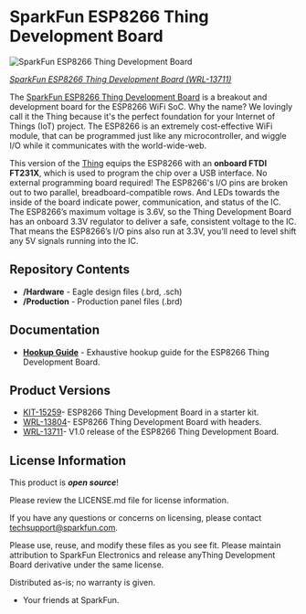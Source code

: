 SparkFun ESP8266 Thing Development Board
========================================

![SparkFun ESP8266 Thing Development Board](https://cdn.sparkfun.com//assets/parts/1/1/1/9/7/13711-01.jpg)

[*SparkFun ESP8266 Thing Development Board  (WRL-13711)*](https://www.sparkfun.com/products/13711)

The [SparkFun ESP8266 Thing Development Board](https://www.sparkfun.com/products/13711) is a breakout and development board for the ESP8266 WiFi SoC. Why the name? We lovingly call it the Thing because it's the perfect foundation for your Internet of Things (IoT) project. The ESP8266 is an extremely cost-effective WiFi module, that can be programmed just like any microcontroller, and wiggle I/O while it communicates with the world-wide-web.

This version of the [Thing](https://www.sparkfun.com/products/13231) equips the ESP8266 with an **onboard FTDI FT231X**, which is used to program the chip over a USB interface. No external programming board required! The ESP8266's I/O pins are broken out to two parallel, breadboard-compatible rows. And LEDs towards the inside of the board indicate power, communication, and status of the IC. The ESP8266’s maximum voltage is 3.6V, so the Thing Development Board has an onboard 3.3V regulator to deliver a safe, consistent voltage to the IC. That means the ESP8266’s I/O pins also run at 3.3V, you’ll need to level shift any 5V signals running into the IC.

Repository Contents
-------------------

* **/Hardware** - Eagle design files (.brd, .sch)
* **/Production** - Production panel files (.brd)

Documentation
--------------
* **[Hookup Guide](https://learn.sparkfun.com/tutorials/esp8266-thing-development-board-hookup-guide)** - Exhaustive hookup guide for the ESP8266 Thing Development Board.

Product Versions
----------------

* [KIT-15259](https://www.sparkfun.com/products/15259)- ESP8266 Thing Development Board in a starter kit.
* [WRL-13804](https://www.sparkfun.com/products/13804)- ESP8266 Thing Development Board with headers.
* [WRL-13711](https://www.sparkfun.com/products/13711)- V1.0 release of the ESP8266 Thing Development Board.


License Information
-------------------

This product is _**open source**_! 

Please review the LICENSE.md file for license information. 

If you have any questions or concerns on licensing, please contact techsupport@sparkfun.com.

Please use, reuse, and modify these files as you see fit. Please maintain attribution to SparkFun Electronics and release anyThing Development Board derivative under the same license.

Distributed as-is; no warranty is given.

- Your friends at SparkFun.
